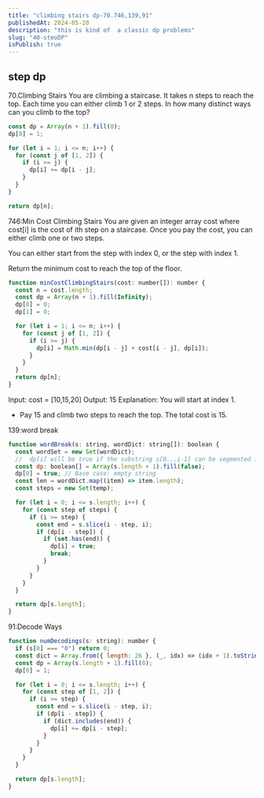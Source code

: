 ```yaml
---
title: "climbing stairs dp-70.746,139,91"
publishedAt: 2024-05-20
description: "this is kind of  a classic dp problems"
slug: "40-steoDP"
isPublish: true
---
```


## step dp

70.Climbing Stairs
You are climbing a staircase. It takes n steps to reach the top.
Each time you can either climb 1 or 2 steps. In how many distinct ways can you climb to the top?

```js
const dp = Array(n + 1).fill(0);
dp[0] = 1;

for (let i = 1; i <= n; i++) {
  for (const j of [1, 2]) {
    if (i >= j) {
      dp[i] += dp[i - j];
    }
  }
}

return dp[n];
```

746:Min Cost Climbing Stairs
You are given an integer array cost where cost[i] is the cost of ith step on a staircase. Once you pay the cost, you can either climb one or two steps.

You can either start from the step with index 0, or the step with index 1.

Return the minimum cost to reach the top of the floor.

```js
function minCostClimbingStairs(cost: number[]): number {
  const n = cost.length;
  const dp = Array(n + 1).fill(Infinity);
  dp[0] = 0;
  dp[1] = 0;

  for (let i = 1; i <= n; i++) {
    for (const j of [1, 2]) {
      if (i >= j) {
        dp[i] = Math.min(dp[i - j] + cost[i - j], dp[i]);
      }
    }
  }
  return dp[n];
}
```

Input: cost = [10,15,20]
Output: 15
Explanation: You will start at index 1.

- Pay 15 and climb two steps to reach the top.
  The total cost is 15.

139:word break

```js
function wordBreak(s: string, wordDict: string[]): boolean {
  const wordSet = new Set(wordDict);
  //  dp[i] will be true if the substring s[0...i-1] can be segmented into dictionary words.
  const dp: boolean[] = Array(s.length + 1).fill(false);
  dp[0] = true; // Base case: empty string
  const len = wordDict.map((item) => item.length);
  const steps = new Set(temp);

  for (let i = 0; i <= s.length; i++) {
    for (const step of steps) {
      if (i >= step) {
        const end = s.slice(i - step, i);
        if (dp[i - step]) {
          if (set.has(end)) {
            dp[i] = true;
            break;
          }
        }
      }
    }
  }

  return dp[s.length];
}
```

91:Decode Ways

```js
function numDecodings(s: string): number {
  if (s[0] === "0") return 0;
  const dict = Array.from({ length: 26 }, (_, idx) => (idx + 1).toString());
  const dp = Array(s.length + 1).fill(0);
  dp[0] = 1;

  for (let i = 0; i <= s.length; i++) {
    for (const step of [1, 2]) {
      if (i >= step) {
        const end = s.slice(i - step, i);
        if (dp[i - step]) {
          if (dict.includes(end)) {
            dp[i] += dp[i - step];
          }
        }
      }
    }
  }

  return dp[s.length];
}
```
